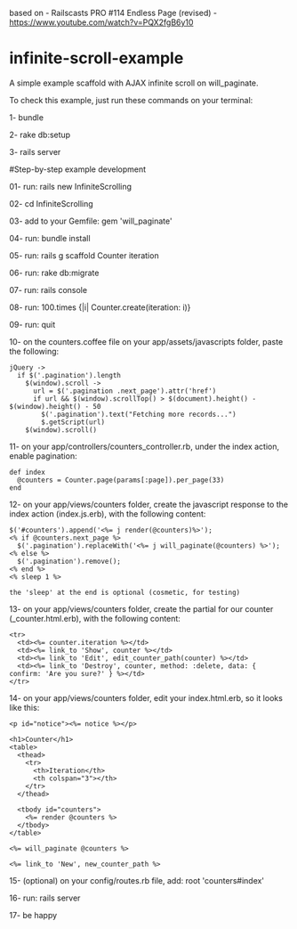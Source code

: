 based on - Railscasts PRO #114 Endless Page (revised) - https://www.youtube.com/watch?v=PQX2fgB6y10

# infinite-scroll-example
A simple example scaffold with AJAX infinite scroll on will_paginate.

To check this example, just run these commands on your terminal:

1- bundle

2- rake db:setup

3- rails server


#Step-by-step example development

01- run: rails new InfiniteScrolling

02- cd InfiniteScrolling

03- add to your Gemfile: gem 'will_paginate'

04- run: bundle install

05- run: rails g scaffold Counter iteration

06- run: rake db:migrate

07- run: rails console

08- run: 100.times {|i| Counter.create(iteration: i)}

09- run: quit

10- on the counters.coffee file on your app/assets/javascripts folder, paste the following:

    jQuery ->
      if $('.pagination').length
        $(window).scroll ->
          url = $('.pagination .next_page').attr('href')
          if url && $(window).scrollTop() > $(document).height() - $(window).height() - 50
            $('.pagination').text("Fetching more records...")
            $.getScript(url)
        $(window).scroll()

11- on your app/controllers/counters_controller.rb, under the index action, enable pagination:

    def index
      @counters = Counter.page(params[:page]).per_page(33)
    end

12- on your app/views/counters folder, create the javascript response to the index action (index.js.erb), with the following content:

    $('#counters').append('<%= j render(@counters)%>');
    <% if @counters.next_page %>
      $('.pagination').replaceWith('<%= j will_paginate(@counters) %>');
    <% else %>
      $('.pagination').remove();
    <% end %>
    <% sleep 1 %>

    the 'sleep' at the end is optional (cosmetic, for testing)

13- on your app/views/counters folder, create the partial for our counter (\_counter.html.erb), with the following content:

    <tr>
      <td><%= counter.iteration %></td>
      <td><%= link_to 'Show', counter %></td>
      <td><%= link_to 'Edit', edit_counter_path(counter) %></td>
      <td><%= link_to 'Destroy', counter, method: :delete, data: { confirm: 'Are you sure?' } %></td>
    </tr>

14- on your app/views/counters folder, edit your index.html.erb, so it looks like this:

    <p id="notice"><%= notice %></p>

    <h1>Counter</h1>
    <table>
      <thead>
        <tr>
          <th>Iteration</th>
          <th colspan="3"></th>
        </tr>
      </thead>

      <tbody id="counters">
        <%= render @counters %>
      </tbody>
    </table>

    <%= will_paginate @counters %>

    <%= link_to 'New', new_counter_path %>

15- (optional) on your config/routes.rb file, add: root 'counters#index'

16- run: rails server

17- be happy
